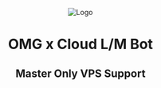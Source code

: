 <p align="center"><img src="https://envs.sh/50E.jpg" alt="Logo"></p>
<h1 align="center">OMG x Cloud L/M Bot</h1>
<h2 align="center">Master Only VPS Support</h2>
